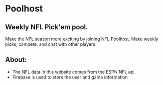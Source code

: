 # Poolhost
## Weekly NFL Pick'em pool. 

Make the NFL season more exciting by joining NFL Poolhost. Make weekly picks, compete, and chat with other players. 

## About:
- The NFL data in this website comes from the ESPN NFL api.
- Firebase is used to store the user and game information
